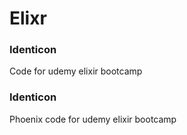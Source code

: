 # Elixr

### Identicon
Code for udemy elixir bootcamp

### Identicon
Phoenix code for udemy elixir bootcamp

